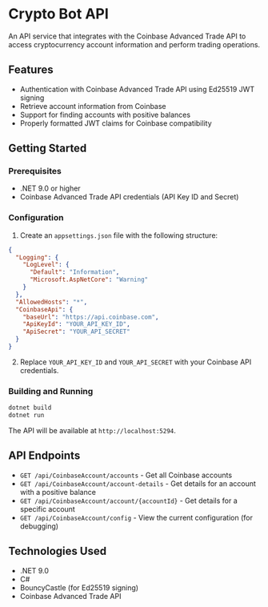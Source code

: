 # Crypto Bot API

An API service that integrates with the Coinbase Advanced Trade API to access cryptocurrency account information and perform trading operations.

## Features

- Authentication with Coinbase Advanced Trade API using Ed25519 JWT signing
- Retrieve account information from Coinbase
- Support for finding accounts with positive balances
- Properly formatted JWT claims for Coinbase compatibility

## Getting Started

### Prerequisites

- .NET 9.0 or higher
- Coinbase Advanced Trade API credentials (API Key ID and Secret)

### Configuration

1. Create an `appsettings.json` file with the following structure:

```json
{
  "Logging": {
    "LogLevel": {
      "Default": "Information",
      "Microsoft.AspNetCore": "Warning"
    }
  },
  "AllowedHosts": "*",
  "CoinbaseApi": {
    "baseUrl": "https://api.coinbase.com",
    "ApiKeyId": "YOUR_API_KEY_ID",
    "ApiSecret": "YOUR_API_SECRET"
  }
}
```

2. Replace `YOUR_API_KEY_ID` and `YOUR_API_SECRET` with your Coinbase API credentials.

### Building and Running

```bash
dotnet build
dotnet run
```

The API will be available at `http://localhost:5294`.

## API Endpoints

- `GET /api/CoinbaseAccount/accounts` - Get all Coinbase accounts
- `GET /api/CoinbaseAccount/account-details` - Get details for an account with a positive balance
- `GET /api/CoinbaseAccount/account/{accountId}` - Get details for a specific account
- `GET /api/CoinbaseAccount/config` - View the current configuration (for debugging)

## Technologies Used

- .NET 9.0
- C#
- BouncyCastle (for Ed25519 signing)
- Coinbase Advanced Trade API 